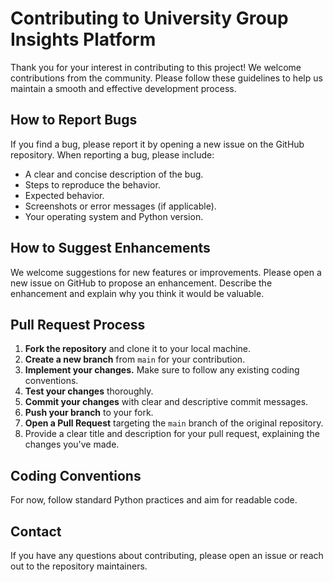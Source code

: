 # Contributing to University Group Insights Platform

Thank you for your interest in contributing to this project! We welcome contributions from the community. Please follow these guidelines to help us maintain a smooth and effective development process.

## How to Report Bugs

If you find a bug, please report it by opening a new issue on the GitHub repository. When reporting a bug, please include:

*   A clear and concise description of the bug.
*   Steps to reproduce the behavior.
*   Expected behavior.
*   Screenshots or error messages (if applicable).
*   Your operating system and Python version.

## How to Suggest Enhancements

We welcome suggestions for new features or improvements. Please open a new issue on GitHub to propose an enhancement. Describe the enhancement and explain why you think it would be valuable.

## Pull Request Process

1.  **Fork the repository** and clone it to your local machine.
2.  **Create a new branch** from `main` for your contribution.
3.  **Implement your changes.** Make sure to follow any existing coding conventions.
4.  **Test your changes** thoroughly.
5.  **Commit your changes** with clear and descriptive commit messages.
6.  **Push your branch** to your fork.
7.  **Open a Pull Request** targeting the `main` branch of the original repository.
8.  Provide a clear title and description for your pull request, explaining the changes you've made.

## Coding Conventions

For now, follow standard Python practices and aim for readable code.

## Contact

If you have any questions about contributing, please open an issue or reach out to the repository maintainers. 